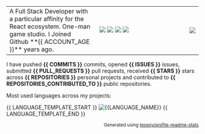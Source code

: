 <table><tr><td vlign="top" align="left" width="350">
   A Full Stack Developer with a particular affinity for the React ecosystem. One-man game studio.
   I Joined Github **{{ ACCOUNT_AGE }}** years ago. 

</td>
<td vlign="top" align="middle" width="200">
<img src="https://forthebadge.com/images/badges/works-on-my-machine.svg" />
<img src="https://forthebadge.com/images/badges/makes-people-smile.svg" />
<img src="https://forthebadge.com/images/badges/contains-cat-gifs.svg" />
<img src="https://forthebadge.com/images/badges/made-with-crayons.svg" />
</td>

<td vlign="top" align="right" width="350"><img src="https://media.giphy.com/media/acj7QJGgBBeUg/source.gif"></td></tr></table>

I have pushed **{{ COMMITS }}** commits, opened **{{ ISSUES }}** issues, submitted **{{ PULL_REQUESTS }}** pull requests, received **{{ STARS }}** stars across **{{ REPOSITORIES }}** personal projects and contributed to **{{ REPOSITORIES_CONTRIBUTED_TO }}** public repositories.

Most used languages across my projects:

{{ LANGUAGE_TEMPLATE_START }}
![{{LANGUAGE_NAME}}](https://img.shields.io/static/v1?style=flat-square&label=%E2%A0%80&color=555&labelColor={{LANGUAGE_COLOR:uri}}&message={{LANGUAGE_NAME:uri}}%EF%B8%B1{{LANGUAGE_PERCENT:uri}}%25)
{{ LANGUAGE_TEMPLATE_END }}

<p align="right"><sub>Generated using <a href="https://github.com/marketplace/actions/profile-readme-stats">teoxoy/profile-readme-stats</a></sub></p>
